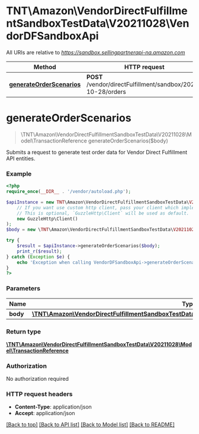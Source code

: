 # TNT\Amazon\VendorDirectFulfillmentSandboxTestData\V20211028\VendorDFSandboxApi

All URIs are relative to *https://sandbox.sellingpartnerapi-na.amazon.com*

Method | HTTP request | Description
------------- | ------------- | -------------
[**generateOrderScenarios**](VendorDFSandboxApi.md#generateOrderScenarios) | **POST** /vendor/directFulfillment/sandbox/2021-10-28/orders | 


# **generateOrderScenarios**
> \TNT\Amazon\VendorDirectFulfillmentSandboxTestData\V20211028\Model\TransactionReference generateOrderScenarios($body)



Submits a request to generate test order data for Vendor Direct Fulfillment API entities.

### Example
```php
<?php
require_once(__DIR__ . '/vendor/autoload.php');

$apiInstance = new TNT\Amazon\VendorDirectFulfillmentSandboxTestData\V20211028\Api\VendorDFSandboxApi(
    // If you want use custom http client, pass your client which implements `GuzzleHttp\ClientInterface`.
    // This is optional, `GuzzleHttp\Client` will be used as default.
    new GuzzleHttp\Client()
);
$body = new \TNT\Amazon\VendorDirectFulfillmentSandboxTestData\V20211028\Model\GenerateOrderScenarioRequest(); // \TNT\Amazon\VendorDirectFulfillmentSandboxTestData\V20211028\Model\GenerateOrderScenarioRequest | 

try {
    $result = $apiInstance->generateOrderScenarios($body);
    print_r($result);
} catch (Exception $e) {
    echo 'Exception when calling VendorDFSandboxApi->generateOrderScenarios: ', $e->getMessage(), PHP_EOL;
}
?>
```

### Parameters

Name | Type | Description  | Notes
------------- | ------------- | ------------- | -------------
 **body** | [**\TNT\Amazon\VendorDirectFulfillmentSandboxTestData\V20211028\Model\GenerateOrderScenarioRequest**](../Model/GenerateOrderScenarioRequest.md)|  |

### Return type

[**\TNT\Amazon\VendorDirectFulfillmentSandboxTestData\V20211028\Model\TransactionReference**](../Model/TransactionReference.md)

### Authorization

No authorization required

### HTTP request headers

 - **Content-Type**: application/json
 - **Accept**: application/json

[[Back to top]](#) [[Back to API list]](../../README.md#documentation-for-api-endpoints) [[Back to Model list]](../../README.md#documentation-for-models) [[Back to README]](../../README.md)

